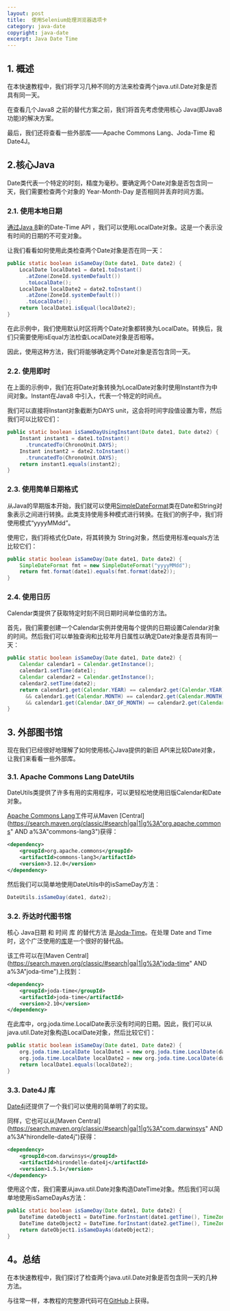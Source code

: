 ```yaml
---
layout: post
title:  使用Selenium处理浏览器选项卡
category: java-date
copyright: java-date
excerpt: Java Date Time
---
```


## 1. 概述

在本快速教程中，我们将学习几种不同的方法来检查两个java.util.Date对象是否具有同一天。

在查看几个Java8 之前的替代方案之前，我们将首先考虑使用核心 Java(即Java8 功能)的解决方案。

最后，我们还将查看一些外部库——Apache Commons Lang、Joda-Time 和 Date4J。

## 2.核心Java

Date类代表一个特定的时刻，精度为毫秒。要确定两个Date对象是否包含同一天，我们需要检查两个对象的 Year-Month-Day 是否相同并丢弃时间方面。

### 2.1. 使用本地日期

[通过Java 8](https://www.baeldung.com/java-8-date-time-intro)新的Date-Time API ，我们可以使用LocalDate对象。这是一个表示没有时间的日期的不可变对象。

让我们看看如何使用此类检查两个Date对象是否在同一天：

```java
public static boolean isSameDay(Date date1, Date date2) {
    LocalDate localDate1 = date1.toInstant()
      .atZone(ZoneId.systemDefault())
      .toLocalDate();
    LocalDate localDate2 = date2.toInstant()
      .atZone(ZoneId.systemDefault())
      .toLocalDate();
    return localDate1.isEqual(localDate2);
}
```

在此示例中，我们使用默认时区将两个Date对象都转换为LocalDate。转换后，我们只需要使用isEqual方法检查LocalDate对象是否相等。

因此，使用这种方法，我们将能够确定两个Date对象是否包含同一天。

### 2.2. 使用即时

在上面的示例中，我们在将Date对象转换为LocalDate对象时使用Instant作为中间对象。Instant在Java8 中引入，代表一个特定的时间点。

我们可以直接将Instant对象截断为DAYS unit，这会将时间字段值设置为零，然后我们可以比较它们：

```java
public static boolean isSameDayUsingInstant(Date date1, Date date2) {
    Instant instant1 = date1.toInstant()
      .truncatedTo(ChronoUnit.DAYS);
    Instant instant2 = date2.toInstant()
      .truncatedTo(ChronoUnit.DAYS);
    return instant1.equals(instant2);
}
```

### 2.3. 使用简单日期格式

从Java的早期版本开始，我们就可以使用[SimpleDateFormat](https://www.baeldung.com/java-simple-date-format)类在Date和String对象表示之间进行转换。此类支持使用多种模式进行转换。在我们的例子中，我们将使用模式“yyyyMMdd”。

使用它，我们将格式化Date，将其转换为 String对象，然后使用标准equals方法比较它们：

```java
public static boolean isSameDay(Date date1, Date date2) {
    SimpleDateFormat fmt = new SimpleDateFormat("yyyyMMdd");
    return fmt.format(date1).equals(fmt.format(date2));
}
```

### 2.4. 使用日历

Calendar类提供了获取特定时刻不同日期时间单位值的方法。

首先，我们需要创建一个Calendar实例并使用每个提供的日期设置Calendar对象的时间。然后我们可以单独查询和比较年月日属性以确定Date对象是否具有同一天：

```java
public static boolean isSameDay(Date date1, Date date2) {
    Calendar calendar1 = Calendar.getInstance();
    calendar1.setTime(date1);
    Calendar calendar2 = Calendar.getInstance();
    calendar2.setTime(date2);
    return calendar1.get(Calendar.YEAR) == calendar2.get(Calendar.YEAR)
      && calendar1.get(Calendar.MONTH) == calendar2.get(Calendar.MONTH)
      && calendar1.get(Calendar.DAY_OF_MONTH) == calendar2.get(Calendar.DAY_OF_MONTH);
}
```

## 3. 外部图书馆

现在我们已经很好地理解了如何使用核心Java提供的新旧 API来比较Date对象，让我们来看看一些外部库。

### 3.1. Apache Commons Lang DateUtils

DateUtils类提供了许多有用的实用程序，可以更轻松地使用旧版Calendar和Date对象。

[Apache Commons Lang](https://commons.apache.org/proper/commons-lang/)工件可从Maven [Central](https://search.maven.org/classic/#search|ga|1|g%3A"org.apache.commons" AND a%3A"commons-lang3")获得：

```xml
<dependency>
    <groupId>org.apache.commons</groupId>
    <artifactId>commons-lang3</artifactId>
    <version>3.12.0</version>
</dependency>
```

然后我们可以简单地使用DateUtils中的isSameDay方法：

```java
DateUtils.isSameDay(date1, date2);
```

### 3.2. 乔达时代图书馆

核心 Java日期 和 时间 库 的替代方法 是[Joda-Time](https://www.baeldung.com/joda-time)。在处理 Date and Time 时，这个广泛使用的[库](http://www.joda.org/joda-time/)是一个很好的替代品。

该工件可以在[Maven Central](https://search.maven.org/classic/#search|ga|1|g%3A"joda-time" AND a%3A"joda-time")上找到：

```xml
<dependency>
    <groupId>joda-time</groupId>
    <artifactId>joda-time</artifactId>
    <version>2.10</version>
</dependency>
```

在此库中，org.joda.time.LocalDate表示没有时间的日期。因此，我们可以从java.util.Date对象构造LocalDate对象，然后比较它们：

```java
public static boolean isSameDay(Date date1, Date date2) {
    org.joda.time.LocalDate localDate1 = new org.joda.time.LocalDate(date1);
    org.joda.time.LocalDate localDate2 = new org.joda.time.LocalDate(date2);
    return localDate1.equals(localDate2);
}
```

### 3.3. Date4J 库

[Date4j](http://www.date4j.net/)还提供了一个我们可以使用的简单明了的实现。

同样，它也可以从[Maven Central](https://search.maven.org/classic/#search|ga|1|g%3A"com.darwinsys" AND a%3A"hirondelle-date4j")获得：

```xml
<dependency>
    <groupId>com.darwinsys</groupId>
    <artifactId>hirondelle-date4j</artifactId>
    <version>1.5.1</version>
</dependency>
```

使用这个库，我们需要从java.util.Date对象构造DateTime对象。然后我们可以简单地使用isSameDayAs方法：

```java
public static boolean isSameDay(Date date1, Date date2) {
    DateTime dateObject1 = DateTime.forInstant(date1.getTime(), TimeZone.getDefault());
    DateTime dateObject2 = DateTime.forInstant(date2.getTime(), TimeZone.getDefault());
    return dateObject1.isSameDayAs(dateObject2);
}
```

## 4。总结

在本快速教程中，我们探讨了检查两个java.util.Date对象是否包含同一天的几种方法。

与往常一样，本教程的完整源代码可在[GitHub](https://github.com/tu-yucheng/taketoday-tutorial4j/tree/master/java-core-modules/java-date-operations-1)上获得。